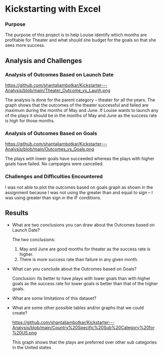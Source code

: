 # Kickstarting with Excel

### **Purpose**
The purpose of this project is to help Louise identify which months are profitable for Theater and what should she budget for the goals so that she sees more success.
## Analysis and Challenges
### Analysis of Outcomes Based on Launch Date
 https://github.com/shantaljambotkar/Kickstarter---Analysis/blob/main/Theater_Outcome_vs_Launh.png

The analysis is done for the parent category – theater for all the years.  The graph shows that the outcomes of the theater successful and failed are maximum during the months of May and June.  If Louise wants to launch any of the plays it should be in the months of May and June as the success rate is high for those months.

### Analysis of Outcomes Based on Goals
 https://github.com/shantaljambotkar/Kickstarter---Analysis/blob/main/Outcomes_vs_Goals.png
 
 The plays with lower goals have succeeded whereas the plays with higher goals have failed.  No campaigns were cancelled. 

### Challenges and Difficulties Encountered
 I was not able to plot the outcomes based on goals graph as shown in the assignment because I was not using the greater than and equal to sign – I was using greater than sign in the IF conditions.

## Results
- What are two conclusions you can draw about the Outcomes based on Launch Date?
   
   The two conclusions:
    1.	May and June are good months for theater as the success rate is higher. 
    2.	There is more success rate than failure in any given month.

- What can you conclude about the Outcomes based on Goals?

  Conclusion:
 Its better to have plays with lower goals than with higher goals as the success rate for lower goals is better than that of the higher goals.

- What are some limitations of this dataset?


- What are some other possible tables and/or graphs that we could create?

  https://github.com/shantaljambotkar/Kickstarter---Analysis/blob/main/Country%20Specific%20Sub%20Category%20for%20US.png
  
  This graph shows that the plays are preferred over other sub categories in the United states 
